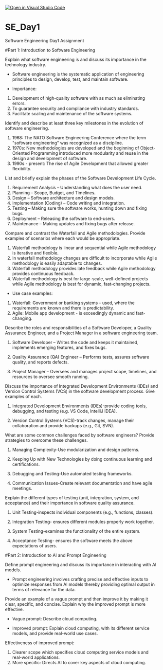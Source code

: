[![Open in Visual Studio Code](https://classroom.github.com/assets/open-in-vscode-2e0aaae1b6195c2367325f4f02e2d04e9abb55f0b24a779b69b11b9e10269abc.svg)](https://classroom.github.com/online_ide?assignment_repo_id=18366478&assignment_repo_type=AssignmentRepo)
# SE_Day1
Software Engineering Day1 Assignment

#Part 1: Introduction to Software Engineering

Explain what software engineering is and discuss its importance in the technology industry.

- Software engineering is the systematic application of engineering principles to design, develop, test, and maintain software.

- Importance:
  
1. Development of high-quality software with as much as eliminating errors.
2. To guarantee security and compliance with industry standards.
3. Facilitate scaling and maintenance of the software systems.

Identify and describe at least three key milestones in the evolution of software engineering.

1. 1968: The NATO Software Engineering Conference where the term "software engineering" was recognized as a discipline.
2. 1970s: New methodologies are developed and the beginning of Object-Oriented Programming introduced more modularity and reuse in the design and development of software.
3. 1990s - present: The rise of Agile Development that allowed greater flexibility.

List and briefly explain the phases of the Software Development Life Cycle.

1. Requirement Analysis – Understanding what does the user need.
2. Planning – Scope, Budget, and Timelines.
3. Design – Software architecture and design models.
4. Implementation (Coding) – Code writing and integration.
5. Testing – Making sure the software works, hunting down and fixing bugs.
6. Deployment – Releasing the software to end-users.
7. Maintenance – Making updates and fixing bugs after release.

Compare and contrast the Waterfall and Agile methodologies. Provide examples of scenarios where each would be appropriate.

1. Waterfall methodology is linear and sequential while Agile methodology is iterative and flexible.
2. In waterfall methodology changes	are difficult to incorporate while Agile methodology is easily adaptable to changes.
3. Waterfall methodology provides late feedback while Agile methodology provides continuous feedback.
4. Waterfall methodology is best for large-scale, well-defined projects	while Agile methodology is best for dynamic, fast-changing projects.

- Use case examples:
  
1. Waterfall: Government or banking systems - used, where the requirements are known and there is predictability.
2. Agile: Mobile app development - is exceedingly dynamic and fast-changing.

Describe the roles and responsibilities of a Software Developer, a Quality Assurance Engineer, and a Project Manager in a software engineering team.

1. Software Developer – Writes the code and keeps it maintained, implements emerging features, and fixes bugs.
   
2. Quality Assurance (QA) Engineer – Performs tests, assures software quality, and reports defects.

3. Project Manager – Oversees and manages project scope, timelines, and resources to oversee smooth running. 

Discuss the importance of Integrated Development Environments (IDEs) and Version Control Systems (VCS) in the software development process. Give examples of each.

1. Integrated Development Environments (IDEs)-provide coding tools, debugging, and testing (e.g. VS Code, IntelliJ IDEA).
  
2. Version Control Systems (VCS)-track changes, manage their collaboration and provide backups (e.g., Git, SVN).


What are some common challenges faced by software engineers? Provide strategies to overcome these challenges.

1. Managing Complexity-Use modularization and design patterns.

2. Keeping Up with New Technologies by doing continuous learning and certifications.

3. Debugging and Testing-Use automated testing frameworks.

4. Communication Issues-Create relevant documentation and have agile meetings.

Explain the different types of testing (unit, integration, system, and acceptance) and their importance in software quality assurance.

1. Unit Testing-inspects individual components (e.g., functions, classes).

2. Integration Testing- ensures different modules properly work together.

3. System Testing-examines the functionality of the entire system.

4. Acceptance Testing- ensures the software meets the above expectations of users.
   
#Part 2: Introduction to AI and Prompt Engineering


Define prompt engineering and discuss its importance in interacting with AI models.

- Prompt engineering involves crafting precise and effective inputs to optimize responses from AI models thereby providing optimal output in terms of relevance for the data.

Provide an example of a vague prompt and then improve it by making it clear, specific, and concise. Explain why the improved prompt is more effective.

- Vague prompt: Describe cloud computing.
  
- Improved prompt: Explain cloud computing, with its different service models, and provide real-world use cases.

Effectiveness of improved prompt: 
1. Clearer scope which specifies cloud computing service models and real-world applications.
2. More specific: Directs AI to cover key aspects of cloud computing.

